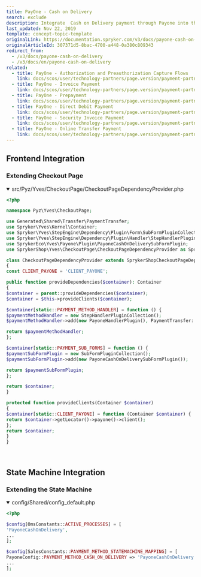```yaml
---
title: PayOne - Cash on Delivery
search: exclude
description: Integrate  Cash on Delivery payment through Payone into the Spryker-based shop.
last_updated: Nov 22, 2019
template: concept-topic-template
originalLink: https://documentation.spryker.com/v3/docs/payone-cash-on-delivery
originalArticleId: 307371d5-8bac-4700-a448-0a380c809343
redirect_from:
  - /v3/docs/payone-cash-on-delivery
  - /v3/docs/en/payone-cash-on-delivery
related:
  - title: PayOne - Authorization and Preauthorization Capture Flows
    link: docs/scos/user/technology-partners/page.version/payment-partners/bs-payone/legacy-demoshop-integration/payone-authorization-and-preauthorization-capture-flows.html
  - title: PayOne - Invoice Payment
    link: docs/scos/user/technology-partners/page.version/payment-partners/bs-payone/legacy-demoshop-integration/payone-payment-methods/payone-invoice-payment.html
  - title: PayOne - Prepayment
    link: docs/scos/user/technology-partners/page.version/payment-partners/bs-payone/legacy-demoshop-integration/payone-payment-methods/payone-prepayment.html
  - title: PayOne - Direct Debit Payment
    link: docs/scos/user/technology-partners/page.version/payment-partners/bs-payone/legacy-demoshop-integration/payone-payment-methods/payone-direct-debit-payment.html
  - title: PayOne - Security Invoice Payment
    link: docs/scos/user/technology-partners/page.version/payment-partners/bs-payone/legacy-demoshop-integration/payone-payment-methods/payone-security-invoice-payment.html
  - title: PayOne - Online Transfer Payment
    link: docs/scos/user/technology-partners/page.version/payment-partners/bs-payone/legacy-demoshop-integration/payone-payment-methods/payone-online-transfer-payment.html
---
```


## Frontend Integration

### Extending Checkout Page
<details open>
<summary markdown='span'>src/Pyz/Yves/CheckoutPage/CheckoutPageDependencyProvider.php</summary>

 ```php
 <?php

namespace Pyz\Yves\CheckoutPage;

use Generated\Shared\Transfer\PaymentTransfer;
use Spryker\Yves\Kernel\Container;
use Spryker\Yves\StepEngine\Dependency\Plugin\Form\SubFormPluginCollection;
use Spryker\Yves\StepEngine\Dependency\Plugin\Handler\StepHandlerPluginCollection;
use SprykerEco\Yves\Payone\Plugin\PayoneCashOnDeliverySubFormPlugin;
use SprykerShop\Yves\CheckoutPage\CheckoutPageDependencyProvider as SprykerShopCheckoutPageDependencyProvider;

class CheckoutPageDependencyProvider extends SprykerShopCheckoutPageDependencyProvider
{
 const CLIENT_PAYONE = 'CLIENT_PAYONE';

 public function provideDependencies($container): Container
 {
 $container = parent::provideDependencies($container);
 $container = $this->provideClients($container);

 $container[static::PAYMENT_METHOD_HANDLER] = function () {
 $paymentMethodHandler = new StepHandlerPluginCollection();
 $paymentMethodHandler->add(new PayoneHandlerPlugin(), PaymentTransfer::PAYONE_CASH_ON_DELIVERY);

 return $paymentMethodHandler;
 };

 $container[static::PAYMENT_SUB_FORMS] = function () {
 $paymentSubFormPlugin = new SubFormPluginCollection();
 $paymentSubFormPlugin->add(new PayoneCashOnDeliverySubFormPlugin());

 return $paymentSubFormPlugin;
 };

 return $container;
 }

 protected function provideClients(Container $container)
 {
 $container[static::CLIENT_PAYONE] = function (Container $container) {
 return $container->getLocator()->payone()->client();
 };
 return $container;
 }
}
```
<br>
</details>


## State Machine Integration

### Extending the State Machine
<details open>
<summary markdown='span'>config/Shared/config_default.php</summary>

 ```php
 <?php

$config[OmsConstants::ACTIVE_PROCESSES] = [
 'PayoneCashOnDelivery',
 ...
];

$config[SalesConstants::PAYMENT_METHOD_STATEMACHINE_MAPPING] = [
 PayoneConfig::PAYMENT_METHOD_CASH_ON_DELIVERY => 'PayoneCashOnDelivery',
 ...
];
```
<br>
</details>


